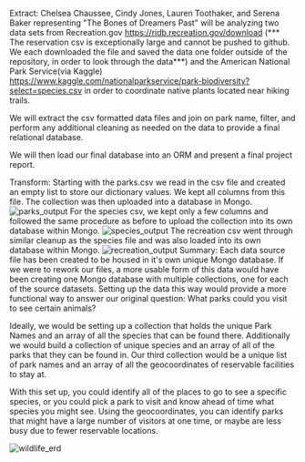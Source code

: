 Extract:
Chelsea Chaussee, Cindy Jones, Lauren Toothaker, and Serena Baker representing "The Bones of Dreamers Past" will be analyzing two data sets from Recreation.gov https://ridb.recreation.gov/download (*** The reservation csv is exceptionally large and cannot be pushed to github. We each downloaded the file and saved the data one folder outside of the repository, in order to look through the data***) and the American National Park Service(via Kaggle) https://www.kaggle.com/nationalparkservice/park-biodiversity?select=species.csv in order to coordinate native plants located near hiking trails.

We will extract the csv formatted data files and join on park name, filter, and perform any additional cleaning as needed on the data to provide a final relational database.

We will then load our final database into an ORM and present a final project report.

Transform:
Starting with the parks.csv we read in the csv file and created an empty list to store our dictionary values. We kept all columns from this file. The collection was then uploaded into a database in Mongo.
![parks_output](https://github.com/CChaussee/Wildlife_in_National_Parks/blob/main/Images/parks_output.PNG)
For the species csv, we kept only a few columns and followed the same procedure as before to upload the collection into its own database within Mongo.
![species_output](https://github.com/CChaussee/Wildlife_in_National_Parks/blob/main/Images/species_output.PNG)
The recreation csv went through similar cleanup as the species file and was also loaded into its own database within Mongo.
![recreation_output](https://github.com/CChaussee/Wildlife_in_National_Parks/blob/main/Images/recreation_output.PNG)
Summary:
Each data source file has been created to be housed in it's own unique Mongo database. If we were to rework our files, a more usable form of this data would have been creating one Mongo database with multiple collections, one for each of the source datasets. Setting up the data this way would provide a more functional way to answer our original question: What parks could you visit to see certain animals?

Ideally, we would be setting up a collection that holds the unique Park Names and an array of all the species that can be found there. Additionally we would build a collection of unique species and an array of all of the parks that they can be found in. Our third collection would be a unique list of park names and an array of all the geocoordinates of reservable facilities to stay at.

With this set up, you could identify all of the places to go to see a specific species, or you could pick a park to visit and know ahead of time what species you might see. Using the geocoordinates, you can identify parks that might have a large number of visitors at one time, or maybe are less busy due to fewer reservable locations.


![wildlife_erd](https://github.com/CChaussee/Wildlife_in_National_Parks/blob/main/Images/Wildlife%20in%20National%20Parks%20ERD.PNG)
